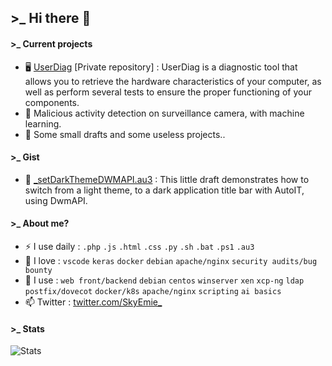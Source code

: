 ## >_ Hi there 👋
  
#### >_ Current projects
  
- 🖥 [UserDiag](https://userdiag.com) [Private repository] : UserDiag is a diagnostic tool that allows you to retrieve the hardware characteristics of your computer, as well as perform several tests to ensure the proper functioning of your components.
- 🎥 Malicious activity detection on surveillance camera, with machine learning.
- 📜 Some small drafts and some useless projects..
  
#### >_ Gist
  
- 💙 [\_setDarkThemeDWMAPI.au3](https://gist.github.com/SkyEmie/34cbf48d89b1908648e1b44bc72dc092) : This little draft demonstrates how to switch from a light theme, to a dark application title bar with AutoIT, using DwmAPI.
  
#### >_ About me?
  
- ⚡️ I use daily : `.php` `.js` `.html` `.css` `.py` `.sh` `.bat` `.ps1` `.au3`
- 💜 I love : `vscode` `keras` `docker` `debian` `apache/nginx` `security audits/bug bounty`
- 👀 I use : `web front/backend` `debian` `centos` `winserver` `xen` `xcp-ng` `ldap` `postfix/dovecot` `docker/k8s` `apache/nginx` `scripting` `ai basics`
- 📫 Twitter : [twitter.com/SkyEmie_](https://twitter.com/SkyEmie_)
  
#### >_ Stats
![Stats](https://github-readme-stats.vercel.app/api?username=SkyEmie&show_icons=true&theme=jolly&show_icons=true)
